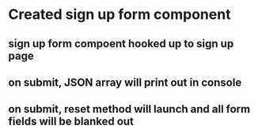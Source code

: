 # Created sign up form component

## sign up form compoent hooked up to sign up page

## on submit, JSON array will print out in console

## on submit, reset method will launch and all form fields will be blanked out